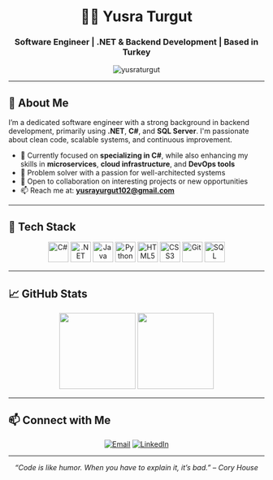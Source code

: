 <h1 align="center">👩‍💻 Yusra Turgut</h1>
<h3 align="center">Software Engineer | .NET & Backend Development | Based in Turkey</h3>

<p align="center">
  <img src="https://komarev.com/ghpvc/?username=yusraturgut&label=Profile%20views&color=0e75b6&style=flat" alt="yusraturgut" />
</p>

---

## 👋 About Me

I’m a dedicated software engineer with a strong background in backend development, primarily using **.NET**, **C#**, and **SQL Server**. I'm passionate about clean code, scalable systems, and continuous improvement.

- 🌱 Currently focused on **specializing in C#**, while also enhancing my skills in **microservices**, **cloud infrastructure**, and **DevOps tools**  
- 🧩 Problem solver with a passion for well-architected systems  
- 🤝 Open to collaboration on interesting projects or new opportunities  
- 📫 Reach me at: **yusrayurgut102@gmail.com**

---

## 🧰 Tech Stack

<div align="center">
  <img src="https://cdn.jsdelivr.net/gh/devicons/devicon/icons/csharp/csharp-original.svg" title="C#" width="40" height="40"/>
  <img src="https://cdn.jsdelivr.net/gh/devicons/devicon/icons/dot-net/dot-net-original.svg" title=".NET" width="40" height="40"/>
  <img src="https://cdn.jsdelivr.net/gh/devicons/devicon/icons/java/java-original.svg" title="Java" width="40" height="40"/>
  <img src="https://cdn.jsdelivr.net/gh/devicons/devicon/icons/python/python-original.svg" title="Python" width="40" height="40"/>
  <img src="https://cdn.jsdelivr.net/gh/devicons/devicon/icons/html5/html5-original.svg" title="HTML5" width="40" height="40"/>
  <img src="https://cdn.jsdelivr.net/gh/devicons/devicon/icons/css3/css3-original.svg" title="CSS3" width="40" height="40"/>
  <img src="https://cdn.jsdelivr.net/gh/devicons/devicon/icons/git/git-original.svg" title="Git" width="40" height="40"/>
  <img src="https://www.svgrepo.com/show/303229/microsoft-sql-server-logo.svg" title="SQL Server" width="40" height="40"/>
</div>

---

## 📈 GitHub Stats

<div align="center">
  <img src="https://github-readme-stats.vercel.app/api?username=yusraturgut&show_icons=true&hide=stars&count_private=true&theme=default" height="150" />
  <img src="https://github-readme-stats.vercel.app/api/top-langs/?username=yusraturgut&layout=compact&theme=default" height="150" />
</div>

---

## 📫 Connect with Me

<p align="center">
  <a href="mailto:yusrayurgut102@gmail.com"><img src="https://img.shields.io/badge/Gmail-D14836?style=flat-square&logo=gmail&logoColor=white" alt="Email"/></a>
  <a href="https://linkedin.com/in/yusra-turgut" target="_blank"><img src="https://img.shields.io/badge/LinkedIn-0077B5?style=flat-square&logo=linkedin&logoColor=white" alt="LinkedIn"/></a>
</p>

---

<!-- Optional: Quotes or Motto -->
<p align="center"><i>“Code is like humor. When you have to explain it, it’s bad.” – Cory House</i></p>
